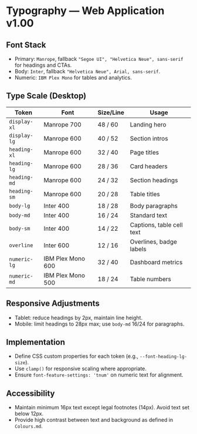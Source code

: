# Typography — Web Application v1.00

## Font Stack
- Primary: `Manrope`, fallback `"Segoe UI", "Helvetica Neue", sans-serif` for headings and CTAs.
- Body: `Inter`, fallback `"Helvetica Neue", Arial, sans-serif`.
- Numeric: `IBM Plex Mono` for tables and analytics.

## Type Scale (Desktop)
| Token | Font | Size/Line | Usage |
| --- | --- | --- | --- |
| `display-xl` | Manrope 700 | 48 / 60 | Landing hero |
| `display-lg` | Manrope 600 | 40 / 52 | Section intros |
| `heading-xl` | Manrope 600 | 32 / 40 | Page titles |
| `heading-lg` | Manrope 600 | 28 / 36 | Card headers |
| `heading-md` | Manrope 600 | 24 / 32 | Section headings |
| `heading-sm` | Manrope 600 | 20 / 28 | Table titles |
| `body-lg` | Inter 400 | 18 / 28 | Body paragraphs |
| `body-md` | Inter 400 | 16 / 24 | Standard text |
| `body-sm` | Inter 400 | 14 / 22 | Captions, table cell text |
| `overline` | Inter 600 | 12 / 16 | Overlines, badge labels |
| `numeric-lg` | IBM Plex Mono 600 | 32 / 40 | Dashboard metrics |
| `numeric-md` | IBM Plex Mono 500 | 18 / 24 | Table numbers |

## Responsive Adjustments
- Tablet: reduce headings by 2px, maintain line height.
- Mobile: limit headings to 28px max; use `body-md` 16/24 for paragraphs.

## Implementation
- Define CSS custom properties for each token (e.g., `--font-heading-lg-size`).
- Use `clamp()` for responsive scaling where appropriate.
- Ensure `font-feature-settings: 'tnum'` on numeric text for alignment.

## Accessibility
- Maintain minimum 16px text except legal footnotes (14px). Avoid text set below 12px.
- Provide high contrast between text and background as defined in `Colours.md`.
